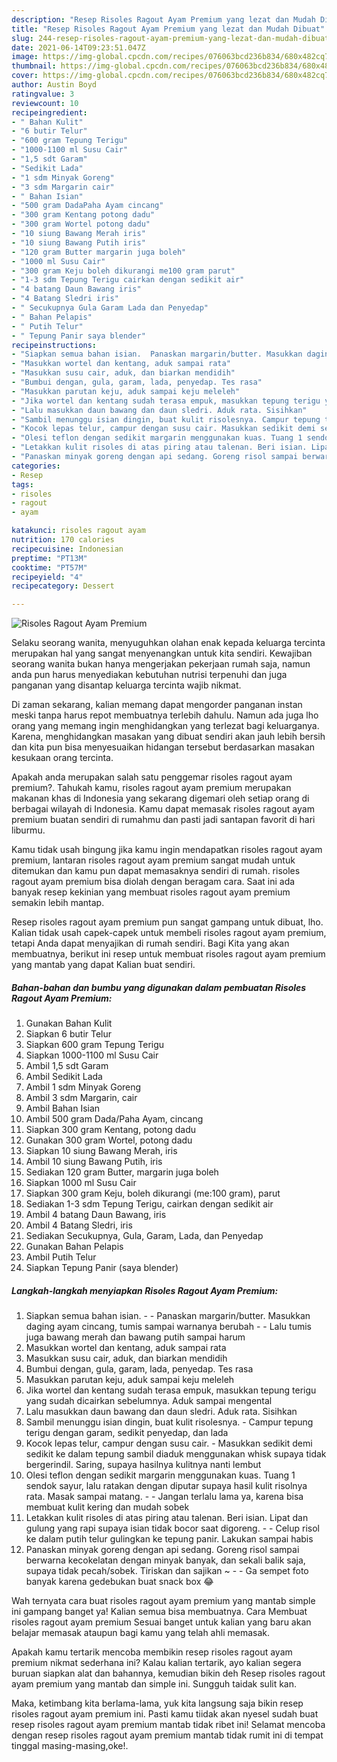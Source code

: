 ```yaml
---
description: "Resep Risoles Ragout Ayam Premium yang lezat dan Mudah Dibuat"
title: "Resep Risoles Ragout Ayam Premium yang lezat dan Mudah Dibuat"
slug: 244-resep-risoles-ragout-ayam-premium-yang-lezat-dan-mudah-dibuat
date: 2021-06-14T09:23:51.047Z
image: https://img-global.cpcdn.com/recipes/076063bcd236b834/680x482cq70/risoles-ragout-ayam-premium-foto-resep-utama.jpg
thumbnail: https://img-global.cpcdn.com/recipes/076063bcd236b834/680x482cq70/risoles-ragout-ayam-premium-foto-resep-utama.jpg
cover: https://img-global.cpcdn.com/recipes/076063bcd236b834/680x482cq70/risoles-ragout-ayam-premium-foto-resep-utama.jpg
author: Austin Boyd
ratingvalue: 3
reviewcount: 10
recipeingredient:
- " Bahan Kulit"
- "6 butir Telur"
- "600 gram Tepung Terigu"
- "1000-1100 ml Susu Cair"
- "1,5 sdt Garam"
- "Sedikit Lada"
- "1 sdm Minyak Goreng"
- "3 sdm Margarin cair"
- " Bahan Isian"
- "500 gram DadaPaha Ayam cincang"
- "300 gram Kentang potong dadu"
- "300 gram Wortel potong dadu"
- "10 siung Bawang Merah iris"
- "10 siung Bawang Putih iris"
- "120 gram Butter margarin juga boleh"
- "1000 ml Susu Cair"
- "300 gram Keju boleh dikurangi me100 gram parut"
- "1-3 sdm Tepung Terigu cairkan dengan sedikit air"
- "4 batang Daun Bawang iris"
- "4 Batang Sledri iris"
- " Secukupnya Gula Garam Lada dan Penyedap"
- " Bahan Pelapis"
- " Putih Telur"
- " Tepung Panir saya blender"
recipeinstructions:
- "Siapkan semua bahan isian.  Panaskan margarin/butter. Masukkan daging ayam cincang, tumis sampai warnanya berubah  Lalu tumis juga bawang merah dan bawang putih sampai harum"
- "Masukkan wortel dan kentang, aduk sampai rata"
- "Masukkan susu cair, aduk, dan biarkan mendidih"
- "Bumbui dengan, gula, garam, lada, penyedap. Tes rasa"
- "Masukkan parutan keju, aduk sampai keju meleleh"
- "Jika wortel dan kentang sudah terasa empuk, masukkan tepung terigu yang sudah dicairkan sebelumnya. Aduk sampai mengental"
- "Lalu masukkan daun bawang dan daun sledri. Aduk rata. Sisihkan"
- "Sambil menunggu isian dingin, buat kulit risolesnya. Campur tepung terigu dengan garam, sedikit penyedap, dan lada"
- "Kocok lepas telur, campur dengan susu cair. Masukkan sedikit demi sedikit ke dalam tepung sambil diaduk menggunakan whisk supaya tidak bergerindil. Saring, supaya hasilnya kulitnya nanti lembut"
- "Olesi teflon dengan sedikit margarin menggunakan kuas. Tuang 1 sendok sayur, lalu ratakan dengan diputar supaya hasil kulit risolnya rata. Masak sampai matang.  Jangan terlalu lama ya, karena bisa membuat kulit kering dan mudah sobek"
- "Letakkan kulit risoles di atas piring atau talenan. Beri isian. Lipat dan gulung yang rapi supaya isian tidak bocor saat digoreng.   Celup risol ke dalam putih telur gulingkan ke tepung panir. Lakukan sampai habis"
- "Panaskan minyak goreng dengan api sedang. Goreng risol sampai berwarna kecokelatan dengan minyak banyak, dan sekali balik saja, supaya tidak pecah/sobek. Tiriskan dan sajikan ~  Ga sempet foto banyak karena gedebukan buat snack box 😂"
categories:
- Resep
tags:
- risoles
- ragout
- ayam

katakunci: risoles ragout ayam 
nutrition: 170 calories
recipecuisine: Indonesian
preptime: "PT13M"
cooktime: "PT57M"
recipeyield: "4"
recipecategory: Dessert

---
```



![Risoles Ragout Ayam Premium](https://img-global.cpcdn.com/recipes/076063bcd236b834/680x482cq70/risoles-ragout-ayam-premium-foto-resep-utama.jpg)

Selaku seorang wanita, menyuguhkan olahan enak kepada keluarga tercinta merupakan hal yang sangat menyenangkan untuk kita sendiri. Kewajiban seorang  wanita bukan hanya mengerjakan pekerjaan rumah saja, namun anda pun harus menyediakan kebutuhan nutrisi terpenuhi dan juga panganan yang disantap keluarga tercinta wajib nikmat.

Di zaman  sekarang, kalian memang dapat mengorder panganan instan meski tanpa harus repot membuatnya terlebih dahulu. Namun ada juga lho orang yang memang ingin menghidangkan yang terlezat bagi keluarganya. Karena, menghidangkan masakan yang dibuat sendiri akan jauh lebih bersih dan kita pun bisa menyesuaikan hidangan tersebut berdasarkan masakan kesukaan orang tercinta. 



Apakah anda merupakan salah satu penggemar risoles ragout ayam premium?. Tahukah kamu, risoles ragout ayam premium merupakan makanan khas di Indonesia yang sekarang digemari oleh setiap orang di berbagai wilayah di Indonesia. Kamu dapat memasak risoles ragout ayam premium buatan sendiri di rumahmu dan pasti jadi santapan favorit di hari liburmu.

Kamu tidak usah bingung jika kamu ingin mendapatkan risoles ragout ayam premium, lantaran risoles ragout ayam premium sangat mudah untuk ditemukan dan kamu pun dapat memasaknya sendiri di rumah. risoles ragout ayam premium bisa diolah dengan beragam cara. Saat ini ada banyak resep kekinian yang membuat risoles ragout ayam premium semakin lebih mantap.

Resep risoles ragout ayam premium pun sangat gampang untuk dibuat, lho. Kalian tidak usah capek-capek untuk membeli risoles ragout ayam premium, tetapi Anda dapat menyajikan di rumah sendiri. Bagi Kita yang akan membuatnya, berikut ini resep untuk membuat risoles ragout ayam premium yang mantab yang dapat Kalian buat sendiri.

<!--inarticleads1-->

##### Bahan-bahan dan bumbu yang digunakan dalam pembuatan Risoles Ragout Ayam Premium:

1. Gunakan  Bahan Kulit
1. Siapkan 6 butir Telur
1. Siapkan 600 gram Tepung Terigu
1. Siapkan 1000-1100 ml Susu Cair
1. Ambil 1,5 sdt Garam
1. Ambil Sedikit Lada
1. Ambil 1 sdm Minyak Goreng
1. Ambil 3 sdm Margarin, cair
1. Ambil  Bahan Isian
1. Ambil 500 gram Dada/Paha Ayam, cincang
1. Siapkan 300 gram Kentang, potong dadu
1. Gunakan 300 gram Wortel, potong dadu
1. Siapkan 10 siung Bawang Merah, iris
1. Ambil 10 siung Bawang Putih, iris
1. Sediakan 120 gram Butter, margarin juga boleh
1. Siapkan 1000 ml Susu Cair
1. Siapkan 300 gram Keju, boleh dikurangi (me:100 gram), parut
1. Sediakan 1-3 sdm Tepung Terigu, cairkan dengan sedikit air
1. Ambil 4 batang Daun Bawang, iris
1. Ambil 4 Batang Sledri, iris
1. Sediakan  Secukupnya, Gula, Garam, Lada, dan Penyedap
1. Gunakan  Bahan Pelapis
1. Ambil  Putih Telur
1. Siapkan  Tepung Panir (saya blender)




<!--inarticleads2-->

##### Langkah-langkah menyiapkan Risoles Ragout Ayam Premium:

1. Siapkan semua bahan isian. -  - Panaskan margarin/butter. Masukkan daging ayam cincang, tumis sampai warnanya berubah -  - Lalu tumis juga bawang merah dan bawang putih sampai harum
1. Masukkan wortel dan kentang, aduk sampai rata
1. Masukkan susu cair, aduk, dan biarkan mendidih
1. Bumbui dengan, gula, garam, lada, penyedap. Tes rasa
1. Masukkan parutan keju, aduk sampai keju meleleh
1. Jika wortel dan kentang sudah terasa empuk, masukkan tepung terigu yang sudah dicairkan sebelumnya. Aduk sampai mengental
1. Lalu masukkan daun bawang dan daun sledri. Aduk rata. Sisihkan
1. Sambil menunggu isian dingin, buat kulit risolesnya. - Campur tepung terigu dengan garam, sedikit penyedap, dan lada
1. Kocok lepas telur, campur dengan susu cair. - Masukkan sedikit demi sedikit ke dalam tepung sambil diaduk menggunakan whisk supaya tidak bergerindil. Saring, supaya hasilnya kulitnya nanti lembut
1. Olesi teflon dengan sedikit margarin menggunakan kuas. Tuang 1 sendok sayur, lalu ratakan dengan diputar supaya hasil kulit risolnya rata. Masak sampai matang. -  - Jangan terlalu lama ya, karena bisa membuat kulit kering dan mudah sobek
1. Letakkan kulit risoles di atas piring atau talenan. Beri isian. Lipat dan gulung yang rapi supaya isian tidak bocor saat digoreng.  -  - Celup risol ke dalam putih telur gulingkan ke tepung panir. Lakukan sampai habis
1. Panaskan minyak goreng dengan api sedang. Goreng risol sampai berwarna kecokelatan dengan minyak banyak, dan sekali balik saja, supaya tidak pecah/sobek. Tiriskan dan sajikan ~ -  - Ga sempet foto banyak karena gedebukan buat snack box 😂




Wah ternyata cara buat risoles ragout ayam premium yang mantab simple ini gampang banget ya! Kalian semua bisa membuatnya. Cara Membuat risoles ragout ayam premium Sesuai banget untuk kalian yang baru akan belajar memasak ataupun bagi kamu yang telah ahli memasak.

Apakah kamu tertarik mencoba membikin resep risoles ragout ayam premium nikmat sederhana ini? Kalau kalian tertarik, ayo kalian segera buruan siapkan alat dan bahannya, kemudian bikin deh Resep risoles ragout ayam premium yang mantab dan simple ini. Sungguh taidak sulit kan. 

Maka, ketimbang kita berlama-lama, yuk kita langsung saja bikin resep risoles ragout ayam premium ini. Pasti kamu tiidak akan nyesel sudah buat resep risoles ragout ayam premium mantab tidak ribet ini! Selamat mencoba dengan resep risoles ragout ayam premium mantab tidak rumit ini di tempat tinggal masing-masing,oke!.

